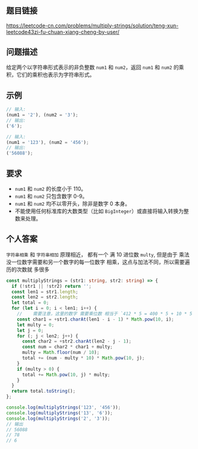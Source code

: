 #

## 题目链接

<https://leetcode-cn.com/problems/multiply-strings/solution/teng-xun-leetcode43zi-fu-chuan-xiang-cheng-by-user/>

## 问题描述

给定两个以字符串形式表示的非负整数 `num1` 和 `num2`，返回 `num1` 和 `num2` 的乘积，它们的乘积也表示为字符串形式。

## 示例

```js
// 输入:
(num1 = '2'), (num2 = '3');
// 输出:
('6');

// 输入:
(num1 = '123'), (num2 = '456');
// 输出:
('56088');
```

## 要求

- `num1` 和 `num2` 的长度小于 110。
- `num1` 和 `num2` 只包含数字 0-9。
- `num1` 和 `num2` 均不以零开头，除非是数字 0 本身。
- 不能使用任何标准库的大数类型（比如 `BigInteger`）或直接将输入转换为整数来处理。

## 个人答案

`字符串相乘` 和 `字符串相加` 原理相近， 都有一个 满 10 进位数 `multy`, 但是由于 乘法 没一位数字需要和另一个数字的每一位数字 相乘，这点与加法不同，所以需要遍历的次数就 多很多

```ts
const multiplyStrings = (str1: string, str2: string) => {
  if (!str1 || !str2) return '';
  const len1 = str1.length;
  const len2 = str2.length;
  let total = 0;
  for (let i = 0; i < len1; i++) {
    //    需要注意，这里的数字 需要乘位数 相当于 `412 * 5 = 400 * 5 + 10 * 5 + 2 * 5 `
    const char1 = +str1.charAt(len1 - i - 1) * Math.pow(10, i);
    let multy = 0;
    let j = 0;
    for (; j < len2; j++) {
      const char2 = +str2.charAt(len2 - j - 1);
      const num = char2 * char1 + multy;
      multy = Math.floor(num / 10);
      total += (num - multy * 10) * Math.pow(10, j);
    }
    if (multy > 0) {
      total += Math.pow(10, j) * multy;
    }
  }
  return total.toString();
};

console.log(multiplyStrings('123', '456'));
console.log(multiplyStrings('13', '6'));
console.log(multiplyStrings('2', '3'));
// 输出
// 56088
// 78
// 6
```

